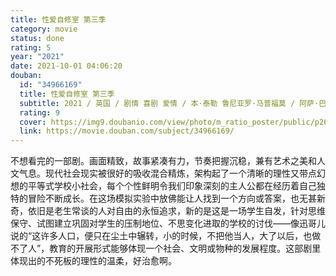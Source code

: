 ```yaml
---
title: 性爱自修室 第三季
category: movie
status: done
rating: 5
year: "2021"
date: 2021-10-01 04:06:20
douban:
  id: "34966169"
  title: 性爱自修室 第三季
  subtitle: 2021 / 英国 / 剧情 喜剧 爱情 / 本·泰勒 鲁尼亚罗·马普福莫 / 阿萨·巴特菲尔德 吉莲·安德森
  rating: 9
  cover: https://img9.doubanio.com/view/photo/m_ratio_poster/public/p2677963424.jpg
  link: https://movie.douban.com/subject/34966169/
---
```


不想看完的一部剧。画面精致，故事紧凑有力，节奏把握沉稳，兼有艺术之美和人文气息。现代社会现实被很好的吸收混合精炼，架构起了一个清晰的理性又带点幻想的平等式学校小社会，每个个性鲜明令我们印象深刻的主人公都在经历着自己独特的冒险不断成长。在这场模拟实验中放佛能让人找到一个方向或答案，也无甚新奇，依旧是老生常谈的人对自由的永恒追求，新的是这是一场学生自发，针对思维保守、试图建立巩固对学生的压制地位、不思变化进取的学校的讨伐——像迅哥儿说的“这许多人口，便只在尘土中辗转，小的时候，不把他当人，大了以后，也做不了人”，教育的开展形式能够体现一个社会、文明或物种的发展程度。这部剧里体现出的不死板的理性的温柔，好治愈啊。
